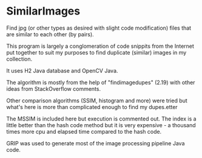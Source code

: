 # SimilarImages

Find jpg (or other types as desired with slight code modification) files that are similar to each other (by pairs).

This program is largely a conglomeration of code snippits from the Internet put together to suit my purposes to find duplicate (similar) images in my collection.

It uses H2 Java database and OpenCV Java.

The algorithm is mostly from the help of "findimagedupes" (2.19) with other ideas from StackOverflow comments.

Other comparison algorithms (SSIM, histogram and more) were tried but what's here is more than complicated enough to find my dupes.etter

The MSSIM is included here but execution is commented out.  The index is a little better than the hash code method but it is very expensive - a thousand times more cpu and elapsed time compared to the hash code.

GRIP was used to generate most of the image processing pipeline Java code.

